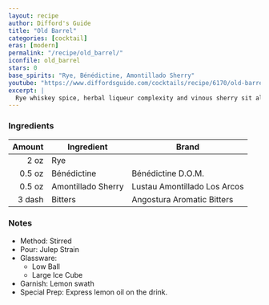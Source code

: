 ```yaml
---
layout: recipe
author: Difford's Guide
title: "Old Barrel"
categories: [cocktail]
eras: [modern]
permalink: "/recipe/old_barrel/"
iconfile: old_barrel
stars: 0
base_spirits: "Rye, Bénédictine, Amontillado Sherry"
youtube: "https://www.diffordsguide.com/cocktails/recipe/6170/old-barrel"
excerpt: |
  Rye whiskey spice, herbal liqueur complexity and vinous sherry sit alongside each other in a harmonious trinity with dashes of aromatic bitters and lemon zest freshness in this riff on a classic Old Fashioned.
---
```


### Ingredients

| Amount | Ingredient         | Brand                        |
| -----: | ------------------ | ---------------------------- |
|   2 oz | Rye                |
| 0.5 oz | Bénédictine        | Bénédictine D.O.M.           |
| 0.5 oz | Amontillado Sherry | Lustau Amontillado Los Arcos |
| 3 dash | Bitters            | Angostura Aromatic Bitters   |

### Notes

- Method: Stirred
- Pour: Julep Strain
- Glassware:
  - Low Ball
  - Large Ice Cube
- Garnish: Lemon swath
- Special Prep: Express lemon oil on the drink.
